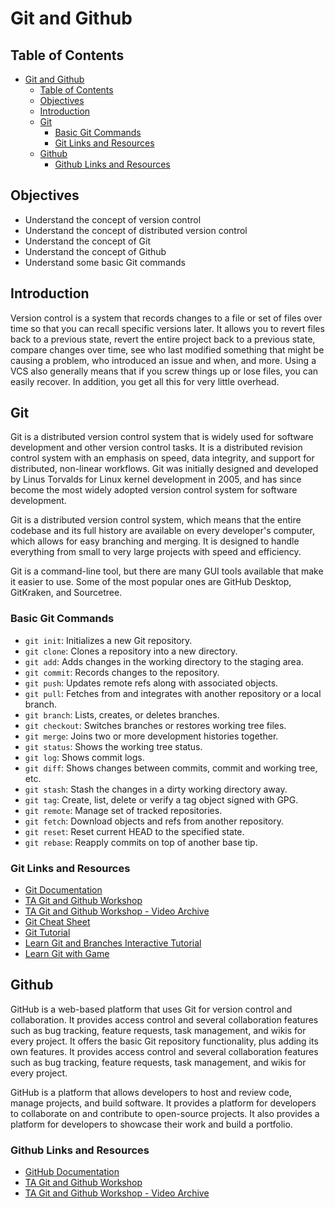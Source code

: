 # Git and Github

## Table of Contents

- [Git and Github](#git-and-github)
  - [Table of Contents](#table-of-contents)
  - [Objectives](#objectives)
  - [Introduction](#introduction)
  - [Git](#git)
    - [Basic Git Commands](#basic-git-commands)
    - [Git Links and Resources](#git-links-and-resources)
  - [Github](#github)
    - [Github Links and Resources](#github-links-and-resources)

## Objectives

- Understand the concept of version control
- Understand the concept of distributed version control
- Understand the concept of Git
- Understand the concept of Github
- Understand some basic Git commands

## Introduction

Version control is a system that records changes to a file or set of files over time so that you can recall specific versions later. It allows you to revert files back to a previous state, revert the entire project back to a previous state, compare changes over time, see who last modified something that might be causing a problem, who introduced an issue and when, and more. Using a VCS also generally means that if you screw things up or lose files, you can easily recover. In addition, you get all this for very little overhead.

## Git

Git is a distributed version control system that is widely used for software development and other version control tasks. It is a distributed revision control system with an emphasis on speed, data integrity, and support for distributed, non-linear workflows. Git was initially designed and developed by Linus Torvalds for Linux kernel development in 2005, and has since become the most widely adopted version control system for software development.

Git is a distributed version control system, which means that the entire codebase and its full history are available on every developer's computer, which allows for easy branching and merging. It is designed to handle everything from small to very large projects with speed and efficiency.

Git is a command-line tool, but there are many GUI tools available that make it easier to use. Some of the most popular ones are GitHub Desktop, GitKraken, and Sourcetree.

### Basic Git Commands

- `git init`: Initializes a new Git repository.
- `git clone`: Clones a repository into a new directory.
- `git add`: Adds changes in the working directory to the staging area.
- `git commit`: Records changes to the repository.
- `git push`: Updates remote refs along with associated objects.
- `git pull`: Fetches from and integrates with another repository or a local branch.
- `git branch`: Lists, creates, or deletes branches.
- `git checkout`: Switches branches or restores working tree files.
- `git merge`: Joins two or more development histories together.
- `git status`: Shows the working tree status.
- `git log`: Shows commit logs.
- `git diff`: Shows changes between commits, commit and working tree, etc.
- `git stash`: Stash the changes in a dirty working directory away.
- `git tag`: Create, list, delete or verify a tag object signed with GPG.
- `git remote`: Manage set of tracked repositories.
- `git fetch`: Download objects and refs from another repository.
- `git reset`: Reset current HEAD to the specified state.
- `git rebase`: Reapply commits on top of another base tip.

### Git Links and Resources

- [Git Documentation](https://git-scm.com/doc)
- [TA Git and Github Workshop](./GitGithub-UTAP-TA-Session.pdf)
- [TA Git and Github Workshop - Video Archive](https://www.aparat.com/v/B16jR)
- [Git Cheat Sheet](https://education.github.com/git-cheat-sheet-education.pdf)
- [Git Tutorial](https://www.atlassian.com/git/tutorials)
- [Learn Git and Branches Interactive Tutorial](https://learngitbranching.js.org/)
- [Learn Git with Game](https://ohmygit.org/)

## Github

GitHub is a web-based platform that uses Git for version control and collaboration. It provides access control and several collaboration features such as bug tracking, feature requests, task management, and wikis for every project. It offers the basic Git repository functionality, plus adding its own features. It provides access control and several collaboration features such as bug tracking, feature requests, task management, and wikis for every project.

GitHub is a platform that allows developers to host and review code, manage projects, and build software. It provides a platform for developers to collaborate on and contribute to open-source projects. It also provides a platform for developers to showcase their work and build a portfolio.

### Github Links and Resources

- [GitHub Documentation](https://docs.github.com/en/get-started)
- [TA Git and Github Workshop](./GitGithub-UTAP-TA-Session.pdf)
- [TA Git and Github Workshop - Video Archive](https://www.aparat.com/v/B16jR)
